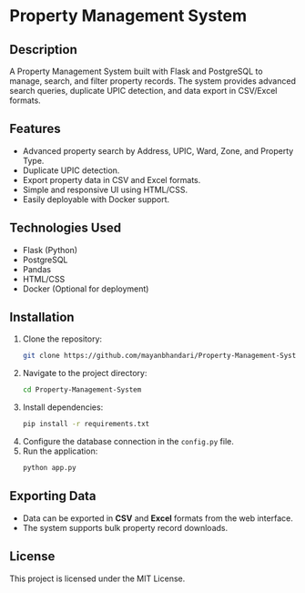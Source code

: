 # Property Management System

## Description
A Property Management System built with Flask and PostgreSQL to manage, search, and filter property records. The system provides advanced search queries, duplicate UPIC detection, and data export in CSV/Excel formats.

## Features
- Advanced property search by Address, UPIC, Ward, Zone, and Property Type.
- Duplicate UPIC detection.
- Export property data in CSV and Excel formats.
- Simple and responsive UI using HTML/CSS.
- Easily deployable with Docker support.

## Technologies Used
- Flask (Python)
- PostgreSQL
- Pandas
- HTML/CSS
- Docker (Optional for deployment)

## Installation
1. Clone the repository:
   ```bash
   git clone https://github.com/mayanbhandari/Property-Management-System.git
   ```
2. Navigate to the project directory:
   ```bash
   cd Property-Management-System
   ```
3. Install dependencies:
   ```bash
   pip install -r requirements.txt
   ```
4. Configure the database connection in the `config.py` file.
5. Run the application:
   ```bash
   python app.py
   ```

## Exporting Data
- Data can be exported in **CSV** and **Excel** formats from the web interface.
- The system supports bulk property record downloads.

## License
This project is licensed under the MIT License.

